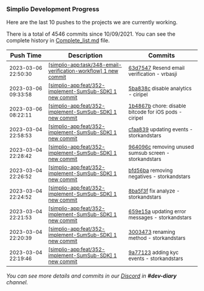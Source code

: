 
### Simplio Development Progress

Here are the last 10 pushes to the projects we are currently working.

There is a total of 4546 commits since 10/09/2021. You can see the complete history in
 [Complete_list.md](Complete_list.md) file.

| Push Time | Description | Commits |
| --- | --- | --- |
| <sub>2023-03-06 22:50:30</sub> | <sub>[[simplio-app:task/348\-email\-verification\-workflow] 1 new commit](https://github.com/SimplioOfficial/simplio-app/commit/63d7547d08d021a8f189495a44c4a6dae2f9d67f)</sub> | <sub>[63d7547](https://github.com/SimplioOfficial/simplio-app/commit/63d7547d08d021a8f189495a44c4a6dae2f9d67f) Resend email verification - vrbasji</sub> |
| <sub>2023-03-06 09:33:58</sub> | <sub>[[simplio-app:feat/352\-implement\-SumSub\-SDK] 1 new commit](https://github.com/SimplioOfficial/simplio-app/commit/5ba838c960b9290d5580fcac38699261ed3d882b)</sub> | <sub>[5ba838c](https://github.com/SimplioOfficial/simplio-app/commit/5ba838c960b9290d5580fcac38699261ed3d882b) disable analytics - ciripel</sub> |
| <sub>2023-03-06 08:22:11</sub> | <sub>[[simplio-app:feat/352\-implement\-SumSub\-SDK] 1 new commit](https://github.com/SimplioOfficial/simplio-app/commit/1b4867b95390fe7ae7ec4371baeab619ff0ca698)</sub> | <sub>[1b4867b](https://github.com/SimplioOfficial/simplio-app/commit/1b4867b95390fe7ae7ec4371baeab619ff0ca698) chore: disable bitcode for iOS pods - ciripel</sub> |
| <sub>2023-03-04 22:58:53</sub> | <sub>[[simplio-app:feat/352\-implement\-SumSub\-SDK] 1 new commit](https://github.com/SimplioOfficial/simplio-app/commit/cfaa839f728756ca56fbb764bb8555ade2f9a72f)</sub> | <sub>[cfaa839](https://github.com/SimplioOfficial/simplio-app/commit/cfaa839f728756ca56fbb764bb8555ade2f9a72f) updating events - storkandstars</sub> |
| <sub>2023-03-04 22:28:42</sub> | <sub>[[simplio-app:feat/352\-implement\-SumSub\-SDK] 1 new commit](https://github.com/SimplioOfficial/simplio-app/commit/964096c5ed4857e7d93dbfc03bfa651ea907a8c9)</sub> | <sub>[964096c](https://github.com/SimplioOfficial/simplio-app/commit/964096c5ed4857e7d93dbfc03bfa651ea907a8c9) removing unused sumsub screen - storkandstars</sub> |
| <sub>2023-03-04 22:26:52</sub> | <sub>[[simplio-app:feat/352\-implement\-SumSub\-SDK] 1 new commit](https://github.com/SimplioOfficial/simplio-app/commit/bfd56baa19be85ff7608074769236e6c53d98516)</sub> | <sub>[bfd56ba](https://github.com/SimplioOfficial/simplio-app/commit/bfd56baa19be85ff7608074769236e6c53d98516) removing negatives - storkandstars</sub> |
| <sub>2023-03-04 22:24:52</sub> | <sub>[[simplio-app:feat/352\-implement\-SumSub\-SDK] 1 new commit](https://github.com/SimplioOfficial/simplio-app/commit/8ba5f3f070e214ed7c1d1b9316653dbf77c653e3)</sub> | <sub>[8ba5f3f](https://github.com/SimplioOfficial/simplio-app/commit/8ba5f3f070e214ed7c1d1b9316653dbf77c653e3) fix analyze - storkandstars</sub> |
| <sub>2023-03-04 22:21:53</sub> | <sub>[[simplio-app:feat/352\-implement\-SumSub\-SDK] 1 new commit](https://github.com/SimplioOfficial/simplio-app/commit/659e15a789df0bbe680f7454fc869185642dbfa0)</sub> | <sub>[659e15a](https://github.com/SimplioOfficial/simplio-app/commit/659e15a789df0bbe680f7454fc869185642dbfa0) updating error messages - storkandstars</sub> |
| <sub>2023-03-04 22:20:39</sub> | <sub>[[simplio-app:feat/352\-implement\-SumSub\-SDK] 1 new commit](https://github.com/SimplioOfficial/simplio-app/commit/3003473387e8d87c7f4f7a38ffae462a8ce30fd8)</sub> | <sub>[3003473](https://github.com/SimplioOfficial/simplio-app/commit/3003473387e8d87c7f4f7a38ffae462a8ce30fd8) renaming method - storkandstars</sub> |
| <sub>2023-03-04 22:19:46</sub> | <sub>[[simplio-app:feat/352\-implement\-SumSub\-SDK] 1 new commit](https://github.com/SimplioOfficial/simplio-app/commit/9a77123d60e5df07ac781f71717d7c5fb26b76cf)</sub> | <sub>[9a77123](https://github.com/SimplioOfficial/simplio-app/commit/9a77123d60e5df07ac781f71717d7c5fb26b76cf) adding kyc events - storkandstars</sub> |

_You can see more details and commits in our [Discord](https://discord.gg/aKhjuwZmdP) in **#dev-diary** channel._
